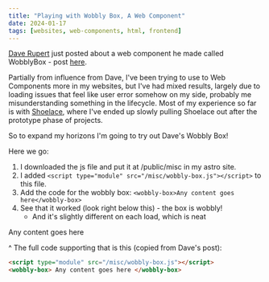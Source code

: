 ```yaml
---
title: "Playing with Wobbly Box, A Web Component"
date: 2024-01-17
tags: [websites, web-components, html, frontend]
---
```


[Dave Rupert](https://daverupert.com/) just posted about a web component he made called WobblyBox - post [here](https://daverupert.com/2024/01/wobblybox/).

Partially from influence from Dave, I've been trying to use to Web Components more in my websites, but I've had mixed results, largely due to loading issues that feel like user error somehow on my side, probably me misunderstanding something in the lifecycle. Most of my experience so far is with [Shoelace](https://shoelace.style/), where I've ended up slowly pulling Shoelace out after the prototype phase of projects.

So to expand my horizons I'm going to try out Dave's Wobbly Box!

Here we go:

1. I downloaded the js file and put it at /public/misc in my astro site.
2. I added `<script type="module" src="/misc/wobbly-box.js"></script>` to this file.
3. Add the code for the wobbly box: `<wobbly-box>Any content goes here</wobbly-box>`
4. See that it worked (look right below this) - the box is wobbly!
   - And it's slightly different on each load, which is neat

<script type="module" src="/misc/wobbly-box.js"></script>
<wobbly-box>
	Any content goes here
</wobbly-box>

^ The full code supporting that is this (copied from Dave's post):

```html
<script type="module" src="/misc/wobbly-box.js"></script>
<wobbly-box> Any content goes here </wobbly-box>
```
